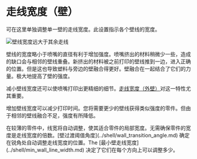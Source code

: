走线宽度（壁）
====
可在这里单独调整单一壁的走线宽度。此设置指示各个壁线的宽度。

<!--screenshot {
"image_path": "wall_line_width.png",
"models": [{"script": "hive.scad"}],
"camera_position": [-31, -31, 147],
"settings": {
"wall_line_count": 2,
"wall_line_width": 0.8
},
"colours": 64
}-->
![壁线宽度远大于其余走线](../images/wall_line_width.png)

壁线的宽度略小于喷嘴的直径有利于增加强度。喷嘴挤出的材料稍微少一些，造成的缺口会与相邻的壁线重叠。新挤出的材料被之前打印的壁线推到一边，进入正确的位置。但是这也导致塑料与旁边的壁融合得更好。壁融合在一起结合了它们的力量。极大地提高了壁的强度。

减小壁线宽度还可以使喷嘴打印出更精细的细节。[走线宽度（外壁）](wall_line_width_0.md)对这一特性尤其重要。

增加壁线宽度可以减少打印时间。您将需要更少的壁线获得类似强度的零件。但由于相邻的壁线融合不足，强度有所降低。

<!--if cura_version>=5.0-->在较薄的零件中，线宽将自动调整，使其适合零件的局部宽度。无需确保零件的宽度是走线宽度的倍数。[壁过渡阈值角度](../shell/wall_transition_angle.md) 确定在锐角处自动调整走线宽度的位置。The [最小壁走线宽度](../shell/min_wall_line_width.md) 决定了它们在每个方向上可以调整多少。<!--endif-->

<!--if cura_version<5.0:
使线条更贴合
----
在打印薄零件时，调整壁线宽度是获得精确和坚固零件的重要工具。Cura只会画出完整的轮廓，所以如果轮廓不合适，就会有空隙落入壁中，这会大大降低零件的强度和精度。

当启用了[填充壁之间空隙](../shell/fill_perimeter_gaps.md)后,Cura会尝试填补这些空隙。但该技术对不规则形状来说并不理想，通常还需要花费大量的时间。当两个壁线重叠时，[补偿壁重叠](../shell/travel_compensate_overlapping_walls_enabled.md)设置将减少线宽以确保零件尺寸准确，但这会导致流量变化，从而降低打印质量和强度。

为了获得理想的配合，您需要让零件是壁线宽度的精确倍数，以便壁精确地配合在零件内。如果您知道零件的宽度，通过调整壁宽可以很容易实现以上目标。首先您可以检查保持合理的壁线宽度下，需要配合多少轮廓。然后，您需要注意调整壁线宽度多少更有效。请了解，可分别调整[走线宽度（外壁）](wall_line_width_0.md)  和[走线宽度（内壁）](wall_line_width_x.md) 。 仔细计算每种类型的壁需要绘制多少次，以预测更改壁线宽度的效果。

线宽调配是3D打印的一项重要技能，他将专业3D打印机操作员与其他人区分开来。为此需要一些练习。-->

